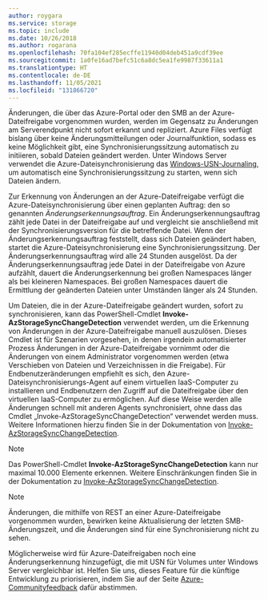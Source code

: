 ```yaml
---
author: roygara
ms.service: storage
ms.topic: include
ms.date: 10/26/2018
ms.author: rogarana
ms.openlocfilehash: 70fa104ef285ecffe11940d04deb451a9cdf39ee
ms.sourcegitcommit: 1a0fe16ad7befc51c6a8dc5ea1fe9987f33611a1
ms.translationtype: HT
ms.contentlocale: de-DE
ms.lasthandoff: 11/05/2021
ms.locfileid: "131866720"
---
```

Änderungen, die über das Azure-Portal oder den SMB an der Azure-Dateifreigabe vorgenommen wurden, werden im Gegensatz zu Änderungen am Serverendpunkt nicht sofort erkannt und repliziert. Azure Files verfügt bislang über keine Änderungsmitteilungen oder Journalfunktion, sodass es keine Möglichkeit gibt, eine Synchronisierungssitzung automatisch zu initiieren, sobald Dateien geändert werden. Unter Windows Server verwendet die Azure-Dateisynchronisierung das [Windows-USN-Journaling](/windows/win32/fileio/change-journals), um automatisch eine Synchronisierungssitzung zu starten, wenn sich Dateien ändern.

Zur Erkennung von Änderungen an der Azure-Dateifreigabe verfügt die Azure-Dateisynchronisierung über einen geplanten Auftrag: den so genannten *Änderungserkennungsauftrag*. Ein Änderungserkennungsauftrag zählt jede Datei in der Dateifreigabe auf und vergleicht sie anschließend mit der Synchronisierungsversion für die betreffende Datei. Wenn der Änderungserkennungsauftrag feststellt, dass sich Dateien geändert haben, startet die Azure-Dateisynchronisierung eine Synchronisierungssitzung. Der Änderungserkennungsauftrag wird alle 24 Stunden ausgelöst. Da der Änderungserkennungsauftrag jede Datei in der Dateifreigabe von Azure aufzählt, dauert die Änderungserkennung bei großen Namespaces länger als bei kleineren Namespaces. Bei großen Namespaces dauert die Ermittlung der geänderten Dateien unter Umständen länger als 24 Stunden.

Um Dateien, die in der Azure-Dateifreigabe geändert wurden, sofort zu synchronisieren, kann das PowerShell-Cmdlet **Invoke-AzStorageSyncChangeDetection** verwendet werden, um die Erkennung von Änderungen in der Azure-Dateifreigabe manuell auszulösen. Dieses Cmdlet ist für Szenarien vorgesehen, in denen irgendein automatisierter Prozess Änderungen in der Azure-Dateifreigabe vornimmt oder die Änderungen von einem Administrator vorgenommen werden (etwa Verschieben von Dateien und Verzeichnissen in die Freigabe). Für Endbenutzeränderungen empfiehlt es sich, den Azure-Dateisynchronisierungs-Agent auf einem virtuellen IaaS-Computer zu installieren und Endbenutzern den Zugriff auf die Dateifreigabe über den virtuellen IaaS-Computer zu ermöglichen. Auf diese Weise werden alle Änderungen schnell mit anderen Agents synchronisiert, ohne dass das Cmdlet „Invoke-AzStorageSyncChangeDetection“ verwendet werden muss. Weitere Informationen hierzu finden Sie in der Dokumentation von [Invoke-AzStorageSyncChangeDetection](/powershell/module/az.storagesync/invoke-azstoragesyncchangedetection).

>[!NOTE]
>Das PowerShell-Cmdlet **Invoke-AzStorageSyncChangeDetection** kann nur maximal 10.000 Elemente erkennen. Weitere Einschränkungen finden Sie in der Dokumentation zu [Invoke-AzStorageSyncChangeDetection](/powershell/module/az.storagesync/invoke-azstoragesyncchangedetection).

>[!NOTE]
>Änderungen, die mithilfe von REST an einer Azure-Dateifreigabe vorgenommen wurden, bewirken keine Aktualisierung der letzten SMB-Änderungszeit, und die Änderungen sind für eine Synchronisierung nicht zu sehen.

Möglicherweise wird für Azure-Dateifreigaben noch eine Änderungserkennung hinzugefügt, die mit USN für Volumes unter Windows Server vergleichbar ist. Helfen Sie uns, dieses Feature für die künftige Entwicklung zu priorisieren, indem Sie auf der Seite [Azure-Communityfeedback](https://feedback.azure.com/d365community/idea/26f8aa9d-3725-ec11-b6e6-000d3a4f0f84) dafür abstimmen.
